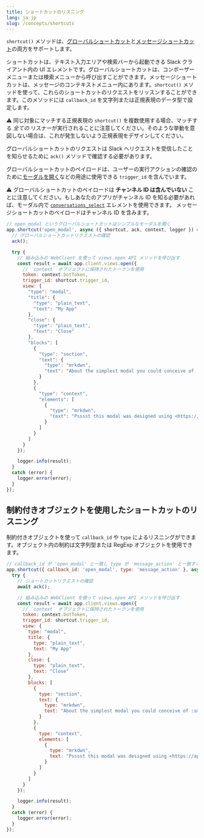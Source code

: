```yaml
---
title: ショートカットのリスニング
lang: ja-jp
slug: /concepts/shortcuts
---
```


`shortcut()` メソッドは、[グローバルショートカット](https://api.slack.com/interactivity/shortcuts/using#global_shortcuts)と[メッセージショートカット](https://api.slack.com/interactivity/shortcuts/using#message_shortcuts)の両方をサポートします。

ショートカットは、テキスト入力エリアや検索バーから起動できる Slack クライアント内の UI エレメントです。グローバルショートカットは、コンポーザーメニューまたは検索メニューから呼び出すことができます。メッセージショートカットは、メッセージのコンテキストメニュー内にあります。`shortcut()` メソッドを使って、これらのショートカットのリクエストをリッスンすることができます。このメソッドには `callback_id` を文字列または正規表現のデータ型で設定します。

⚠️ 同じ対象にマッチする正規表現の `shortcut()` を複数使用する場合、マッチする _全ての_ リスナーが実行されることに注意してください。そのような挙動を意図しない場合は、これが発生しないよう正規表現をデザインしてください。

グローバルショートカットのリクエストは Slack へリクエストを受信したことを知らせるために `ack()` メソッドで確認する必要があります。

グローバルショートカットのペイロードは、ユーザーの実行アクションの確認のために[モーダルを開く](/concepts/creating-modals)などの用途に使用できる `trigger_id` を含んでいます。

⚠️ グローバルショートカットのペイロードは **チャンネル ID は含んでいない** ことに注意してください。もしあなたのアプリがチャンネル ID を知る必要があれば、モーダル内で [`conversations_select`](https://api.slack.com/reference/block-kit/block-elements#conversation_select) エレメントを使用できます。
メッセージショートカットのペイロードはチャンネル ID を含みます。

```javascript
// open_modal というグローバルショートカットはシンプルなモーダルを開く
app.shortcut('open_modal', async ({ shortcut, ack, context, logger }) => {
  // グローバルショートカットリクエストの確認
  ack();

  try {
    // 組み込みの WebClient を使って views.open API メソッドを呼び出す
    const result = await app.client.views.open({
      // `context` オブジェクトに保持されたトークンを使用
      token: context.botToken,
      trigger_id: shortcut.trigger_id,
      view: {
        "type": "modal",
        "title": {
          "type": "plain_text",
          "text": "My App"
        },
        "close": {
          "type": "plain_text",
          "text": "Close"
        },
        "blocks": [
          {
            "type": "section",
            "text": {
              "type": "mrkdwn",
              "text": "About the simplest modal you could conceive of :smile:\n\nMaybe <https://api.slack.com/reference/block-kit/interactive-components|*make the modal interactive*> or <https://api.slack.com/surfaces/modals/using#modifying|*learn more advanced modal use cases*>."
            }
          },
          {
            "type": "context",
            "elements": [
              {
                "type": "mrkdwn",
                "text": "Psssst this modal was designed using <https://api.slack.com/tools/block-kit-builder|*Block Kit Builder*>"
              }
            ]
          }
        ]
      }
    });

    logger.info(result);
  }
  catch (error) {
    logger.error(error);
  }
});
```

## 制約付きオブジェクトを使用したショートカットのリスニング

制約付きオブジェクトを使って `callback_id` や `type` によるリスニングができます。オブジェクト内の制約は文字列型または RegExp オブジェクトを使用できます。

```javascript
// callback_id が 'open_modal' と一致し type が 'message_action' と一致する場合のみミドルウェアが呼び出される
app.shortcut({ callback_id: 'open_modal', type: 'message_action' }, async ({ shortcut, ack, context, client, logger }) => {
  try {
    // ショートカットリクエストの確認
    await ack();

    // 組み込みの WebClient を使って views.open API メソッドを呼び出す
    const result = await app.client.views.open({
      // `context` オブジェクトに保持されたトークンを使用
      token: context.botToken,
      trigger_id: shortcut.trigger_id,
      view: {
        type: "modal",
        title: {
          type: "plain_text",
          text: "My App"
        },
        close: {
          type: "plain_text",
          text: "Close"
        },
        blocks: [
          {
            type: "section",
            text: {
              type: "mrkdwn",
              text: "About the simplest modal you could conceive of :smile:\n\nMaybe <https://api.slack.com/reference/block-kit/interactive-components|*make the modal interactive*> or <https://api.slack.com/surfaces/modals/using#modifying|*learn more advanced modal use cases*>."
            }
          },
          {
            type: "context",
            elements: [
              {
                type: "mrkdwn",
                text: "Psssst this modal was designed using <https://api.slack.com/tools/block-kit-builder|*Block Kit Builder*>"
              }
            ]
          }
        ]
      }
    });

    logger.info(result);
  }
  catch (error) {
    logger.error(error);
  }
});
```
